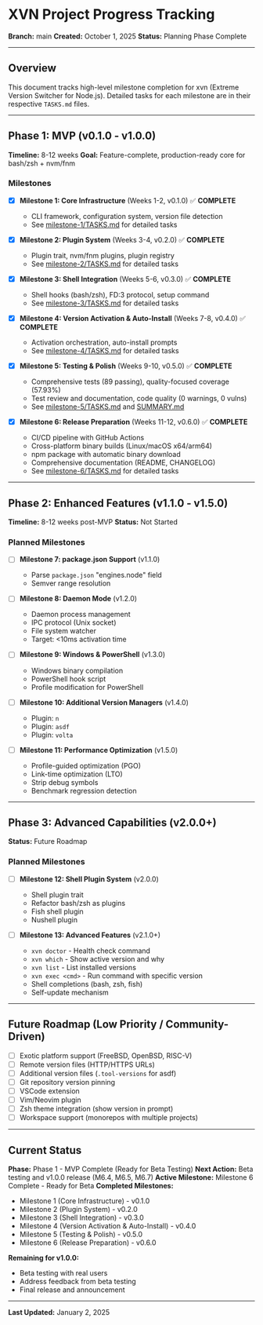 # XVN Project Progress Tracking

**Branch:** main
**Created:** October 1, 2025
**Status:** Planning Phase Complete

---

## Overview

This document tracks high-level milestone completion for xvn (Extreme Version Switcher for Node.js). Detailed tasks for each milestone are in their respective `TASKS.md` files.

---

## Phase 1: MVP (v0.1.0 - v1.0.0)

**Timeline:** 8-12 weeks
**Goal:** Feature-complete, production-ready core for bash/zsh + nvm/fnm

### Milestones

- [x] **Milestone 1: Core Infrastructure** (Weeks 1-2, v0.1.0) ✅ **COMPLETE**
  - CLI framework, configuration system, version file detection
  - See [milestone-1/TASKS.md](./milestone-1/TASKS.md) for detailed tasks

- [x] **Milestone 2: Plugin System** (Weeks 3-4, v0.2.0) ✅ **COMPLETE**
  - Plugin trait, nvm/fnm plugins, plugin registry
  - See [milestone-2/TASKS.md](./milestone-2/TASKS.md) for detailed tasks

- [x] **Milestone 3: Shell Integration** (Weeks 5-6, v0.3.0) ✅ **COMPLETE**
  - Shell hooks (bash/zsh), FD:3 protocol, setup command
  - See [milestone-3/TASKS.md](./milestone-3/TASKS.md) for detailed tasks

- [x] **Milestone 4: Version Activation & Auto-Install** (Weeks 7-8, v0.4.0) ✅ **COMPLETE**
  - Activation orchestration, auto-install prompts
  - See [milestone-4/TASKS.md](./milestone-4/TASKS.md) for detailed tasks

- [x] **Milestone 5: Testing & Polish** (Weeks 9-10, v0.5.0) ✅ **COMPLETE**
  - Comprehensive tests (89 passing), quality-focused coverage (57.93%)
  - Test review and documentation, code quality (0 warnings, 0 vulns)
  - See [milestone-5/TASKS.md](./milestone-5/TASKS.md) and [SUMMARY.md](./milestone-5/SUMMARY.md)

- [x] **Milestone 6: Release Preparation** (Weeks 11-12, v0.6.0) ✅ **COMPLETE**
  - CI/CD pipeline with GitHub Actions
  - Cross-platform binary builds (Linux/macOS x64/arm64)
  - npm package with automatic binary download
  - Comprehensive documentation (README, CHANGELOG)
  - See [milestone-6/TASKS.md](./milestone-6/TASKS.md) for detailed tasks

---

## Phase 2: Enhanced Features (v1.1.0 - v1.5.0)

**Timeline:** 8-12 weeks post-MVP
**Status:** Not Started

### Planned Milestones

- [ ] **Milestone 7: package.json Support** (v1.1.0)
  - Parse `package.json` "engines.node" field
  - Semver range resolution

- [ ] **Milestone 8: Daemon Mode** (v1.2.0)
  - Daemon process management
  - IPC protocol (Unix socket)
  - File system watcher
  - Target: <10ms activation time

- [ ] **Milestone 9: Windows & PowerShell** (v1.3.0)
  - Windows binary compilation
  - PowerShell hook script
  - Profile modification for PowerShell

- [ ] **Milestone 10: Additional Version Managers** (v1.4.0)
  - Plugin: `n`
  - Plugin: `asdf`
  - Plugin: `volta`

- [ ] **Milestone 11: Performance Optimization** (v1.5.0)
  - Profile-guided optimization (PGO)
  - Link-time optimization (LTO)
  - Strip debug symbols
  - Benchmark regression detection

---

## Phase 3: Advanced Capabilities (v2.0.0+)

**Status:** Future Roadmap

### Planned Milestones

- [ ] **Milestone 12: Shell Plugin System** (v2.0.0)
  - Shell plugin trait
  - Refactor bash/zsh as plugins
  - Fish shell plugin
  - Nushell plugin

- [ ] **Milestone 13: Advanced Features** (v2.1.0+)
  - `xvn doctor` - Health check command
  - `xvn which` - Show active version and why
  - `xvn list` - List installed versions
  - `xvn exec <cmd>` - Run command with specific version
  - Shell completions (bash, zsh, fish)
  - Self-update mechanism

---

## Future Roadmap (Low Priority / Community-Driven)

- [ ] Exotic platform support (FreeBSD, OpenBSD, RISC-V)
- [ ] Remote version files (HTTP/HTTPS URLs)
- [ ] Additional version files (`.tool-versions` for asdf)
- [ ] Git repository version pinning
- [ ] VSCode extension
- [ ] Vim/Neovim plugin
- [ ] Zsh theme integration (show version in prompt)
- [ ] Workspace support (monorepos with multiple projects)

---

## Current Status

**Phase:** Phase 1 - MVP Complete (Ready for Beta Testing)
**Next Action:** Beta testing and v1.0.0 release (M6.4, M6.5, M6.7)
**Active Milestone:** Milestone 6 Complete - Ready for Beta
**Completed Milestones:**
- Milestone 1 (Core Infrastructure) - v0.1.0
- Milestone 2 (Plugin System) - v0.2.0
- Milestone 3 (Shell Integration) - v0.3.0
- Milestone 4 (Version Activation & Auto-Install) - v0.4.0
- Milestone 5 (Testing & Polish) - v0.5.0
- Milestone 6 (Release Preparation) - v0.6.0

**Remaining for v1.0.0:**
- Beta testing with real users
- Address feedback from beta testing
- Final release and announcement

---

**Last Updated:** January 2, 2025

